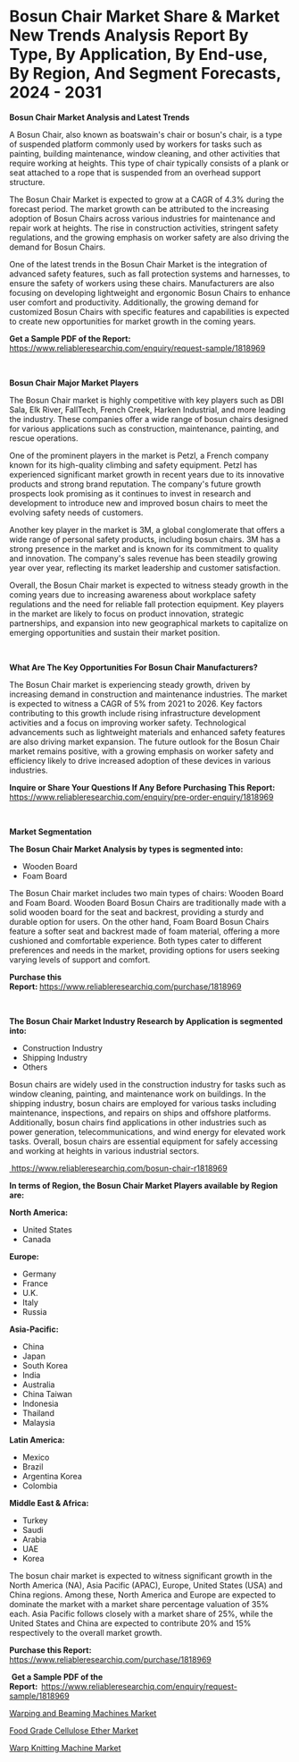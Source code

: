 <p><h1>Bosun Chair Market Share & Market New Trends Analysis Report By Type, By Application, By End-use, By Region, And Segment Forecasts, 2024 - 2031</h1></p><p><strong>Bosun Chair Market Analysis and Latest Trends</strong></p>
<p><p>A Bosun Chair, also known as boatswain's chair or bosun's chair, is a type of suspended platform commonly used by workers for tasks such as painting, building maintenance, window cleaning, and other activities that require working at heights. This type of chair typically consists of a plank or seat attached to a rope that is suspended from an overhead support structure.</p><p>The Bosun Chair Market is expected to grow at a CAGR of 4.3% during the forecast period. The market growth can be attributed to the increasing adoption of Bosun Chairs across various industries for maintenance and repair work at heights. The rise in construction activities, stringent safety regulations, and the growing emphasis on worker safety are also driving the demand for Bosun Chairs.</p><p>One of the latest trends in the Bosun Chair Market is the integration of advanced safety features, such as fall protection systems and harnesses, to ensure the safety of workers using these chairs. Manufacturers are also focusing on developing lightweight and ergonomic Bosun Chairs to enhance user comfort and productivity. Additionally, the growing demand for customized Bosun Chairs with specific features and capabilities is expected to create new opportunities for market growth in the coming years.</p></p>
<p><strong>Get a Sample PDF of the Report:&nbsp;</strong> <a href="https://www.reliableresearchiq.com/enquiry/request-sample/1818969">https://www.reliableresearchiq.com/enquiry/request-sample/1818969</a></p>
<p>&nbsp;</p>
<p><strong>Bosun Chair Major Market Players</strong></p>
<p><p>The Bosun Chair market is highly competitive with key players such as DBI Sala, Elk River, FallTech, French Creek, Harken Industrial, and more leading the industry. These companies offer a wide range of bosun chairs designed for various applications such as construction, maintenance, painting, and rescue operations.</p><p>One of the prominent players in the market is Petzl, a French company known for its high-quality climbing and safety equipment. Petzl has experienced significant market growth in recent years due to its innovative products and strong brand reputation. The company's future growth prospects look promising as it continues to invest in research and development to introduce new and improved bosun chairs to meet the evolving safety needs of customers.</p><p>Another key player in the market is 3M, a global conglomerate that offers a wide range of personal safety products, including bosun chairs. 3M has a strong presence in the market and is known for its commitment to quality and innovation. The company's sales revenue has been steadily growing year over year, reflecting its market leadership and customer satisfaction.</p><p>Overall, the Bosun Chair market is expected to witness steady growth in the coming years due to increasing awareness about workplace safety regulations and the need for reliable fall protection equipment. Key players in the market are likely to focus on product innovation, strategic partnerships, and expansion into new geographical markets to capitalize on emerging opportunities and sustain their market position.</p></p>
<p>&nbsp;</p>
<p><strong>What Are The Key Opportunities For Bosun Chair Manufacturers?</strong></p>
<p><p>The Bosun Chair market is experiencing steady growth, driven by increasing demand in construction and maintenance industries. The market is expected to witness a CAGR of 5% from 2021 to 2026. Key factors contributing to this growth include rising infrastructure development activities and a focus on improving worker safety. Technological advancements such as lightweight materials and enhanced safety features are also driving market expansion. The future outlook for the Bosun Chair market remains positive, with a growing emphasis on worker safety and efficiency likely to drive increased adoption of these devices in various industries.</p></p>
<p><strong>Inquire or Share Your Questions If Any Before Purchasing This Report:</strong> <a href="https://www.reliableresearchiq.com/enquiry/pre-order-enquiry/1818969">https://www.reliableresearchiq.com/enquiry/pre-order-enquiry/1818969</a></p>
<p>&nbsp;</p>
<p><strong>Market Segmentation</strong></p>
<p><strong>The Bosun Chair Market Analysis by types is segmented into:</strong></p>
<p><ul><li>Wooden Board</li><li>Foam Board</li></ul></p>
<p><p>The Bosun Chair market includes two main types of chairs: Wooden Board and Foam Board. Wooden Board Bosun Chairs are traditionally made with a solid wooden board for the seat and backrest, providing a sturdy and durable option for users. On the other hand, Foam Board Bosun Chairs feature a softer seat and backrest made of foam material, offering a more cushioned and comfortable experience. Both types cater to different preferences and needs in the market, providing options for users seeking varying levels of support and comfort.</p></p>
<p><strong>Purchase this Report:&nbsp;</strong><a href="https://www.reliableresearchiq.com/purchase/1818969">https://www.reliableresearchiq.com/purchase/1818969</a></p>
<p>&nbsp;</p>
<p><strong>The Bosun Chair Market Industry Research by Application is segmented into:</strong></p>
<p><ul><li>Construction Industry</li><li>Shipping Industry</li><li>Others</li></ul></p>
<p><p>Bosun chairs are widely used in the construction industry for tasks such as window cleaning, painting, and maintenance work on buildings. In the shipping industry, bosun chairs are employed for various tasks including maintenance, inspections, and repairs on ships and offshore platforms. Additionally, bosun chairs find applications in other industries such as power generation, telecommunications, and wind energy for elevated work tasks. Overall, bosun chairs are essential equipment for safely accessing and working at heights in various industrial sectors.</p></p>
<p><a href="https://www.reliableresearchiq.com/bosun-chair-r1818969">&nbsp;https://www.reliableresearchiq.com/bosun-chair-r1818969</a></p>
<p><strong>In terms of Region, the Bosun Chair Market Players available by Region are:</strong></p>
<p>
    <p> <strong> North America: </strong>
        <ul>
            <li>United States</li>
            <li>Canada</li>
        </ul>
        </p> 
    <p> <strong> Europe: </strong>
        <ul>
            <li>Germany</li>
            <li>France</li>
            <li>U.K.</li>
            <li>Italy</li>
            <li>Russia</li>
        </ul>
        </p> 
    <p> <strong> Asia-Pacific: </strong>
        <ul>
            <li>China</li>
            <li>Japan</li>
            <li>South Korea</li>
            <li>India</li>
            <li>Australia</li>
            <li>China Taiwan</li>
            <li>Indonesia</li>
            <li>Thailand</li>
            <li>Malaysia</li>
        </ul>
        </p> 
    <p> <strong> Latin America: </strong>
        <ul>
            <li>Mexico</li>
            <li>Brazil</li>
            <li>Argentina Korea</li>
            <li>Colombia</li>
        </ul>
        </p> 
    <p> <strong> Middle East & Africa: </strong>
        <ul>
            <li>Turkey</li>
            <li>Saudi</li>
            <li>Arabia</li>
            <li>UAE</li>
            <li>Korea</li>
        </ul>
    </p>
    </p>
<p><p>The bosun chair market is expected to witness significant growth in the North America (NA), Asia Pacific (APAC), Europe, United States (USA) and China regions. Among these, North America and Europe are expected to dominate the market with a market share percentage valuation of 35% each. Asia Pacific follows closely with a market share of 25%, while the United States and China are expected to contribute 20% and 15% respectively to the overall market growth.</p></p>
<p><strong>Purchase this Report: </strong><a href="https://www.reliableresearchiq.com/purchase/1818969">https://www.reliableresearchiq.com/purchase/1818969</a></p>
<p>&nbsp;<strong>Get a Sample PDF of the Report:&nbsp;&nbsp;</strong><a href="https://www.reliableresearchiq.com/enquiry/request-sample/1818969">https://www.reliableresearchiq.com/enquiry/request-sample/1818969</a></p>
<p><strong></strong></p>
<p><p><a href="https://github.com/mauripalmi/Market-Research-Report-List-4/blob/main/warping-and-beaming-machines-market.md">Warping and Beaming Machines Market</a></p><p><a href="https://view.publitas.com/reportprime-1/food-grade-cellulose-ether-market-size-is-growing-at-cagr-of-6-8-this-report-covers-analysis-by-market-segmentation-growth-and-forecast-2024-2031/">Food Grade Cellulose Ether Market</a></p><p><a href="https://github.com/gulaimolin/Market-Research-Report-List-5/blob/main/warp-knitting-machine-market.md">Warp Knitting Machine Market</a></p></p>